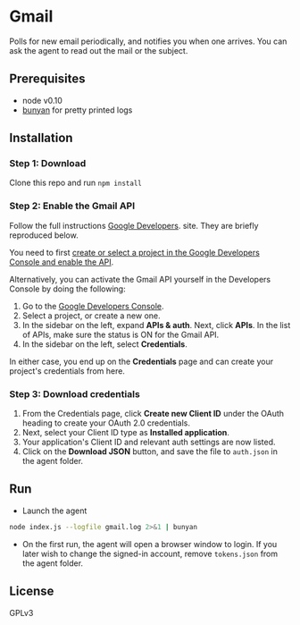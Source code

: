 # Gmail 

Polls for new email periodically, and notifies you when one arrives. You can ask the agent to read out the mail or the subject.

## Prerequisites
- node v0.10
- [bunyan](https://github.com/trentm/node-bunyan) for pretty printed logs

## Installation

### Step 1: Download
Clone this repo and run `npm install`

### Step 2: Enable the Gmail API 
Follow the full instructions [Google Developers](https://developers.google.com/gmail/api/quickstart/quickstart-python#step_1_enable_the_gmail_api).
site. They are briefly reproduced below.

You need to first [create or select a project in the Google Developers Console and enable the API](https://console.developers.google.com//start/api?id=gmail&credential=client_key).

Alternatively, you can activate the Gmail API yourself in the Developers Console by doing the following:

1. Go to the [Google Developers Console](https://console.developers.google.com/).
2. Select a project, or create a new one.
3. In the sidebar on the left, expand **APIs & auth**. Next, click **APIs**. In the list of APIs, make sure the status is ON for the Gmail API.
4. In the sidebar on the left, select **Credentials**.

In either case, you end up on the **Credentials** page and can create your project's credentials from here.

### Step 3: Download credentials 
1. From the Credentials page, click **Create new Client ID** under the OAuth heading to create your OAuth 2.0 credentials.
2. Next, select your Client ID type as **Installed application**.
3. Your application's Client ID and relevant auth settings are now listed.
4. Click on the **Download JSON** button, and save the file to `auth.json` in the agent folder.

## Run
- Launch the agent
```sh
node index.js --logfile gmail.log 2>&1 | bunyan
```
- On the first run, the agent will open a browser window to login. If you later wish to change the signed-in account, remove `tokens.json` from the agent folder.

## License
GPLv3

